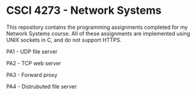 # CSCI 4273 - Network Systems
This repository contains the programming assignments completed for my Network Systems course. All of these assignments are implemented using UNIX sockets in C, and do not support HTTPS.

PA1 - UDP file server

PA2 - TCP web server

PA3 - Forward proxy

PA4 - Distrubuted file server
